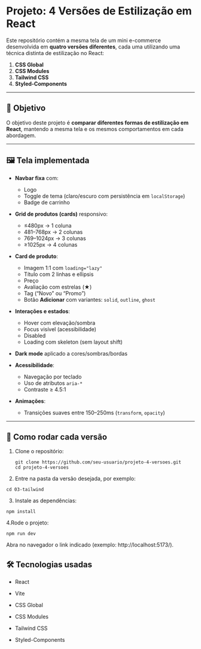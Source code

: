 # Projeto: 4 Versões de Estilização em React

Este repositório contém a mesma tela de um mini e-commerce desenvolvida em **quatro versões diferentes**, cada uma utilizando uma técnica distinta de estilização no React:

1. **CSS Global**  
2. **CSS Modules**  
3. **Tailwind CSS**  
4. **Styled-Components**

---

## 🎯 Objetivo

O objetivo deste projeto é **comparar diferentes formas de estilização em React**, mantendo a mesma tela e os mesmos comportamentos em cada abordagem.

---

## 🖼️ Tela implementada

- **Navbar fixa** com:
  - Logo  
  - Toggle de tema (claro/escuro com persistência em `localStorage`)  
  - Badge de carrinho  

- **Grid de produtos (cards)** responsivo:  
  - ≤480px → 1 coluna  
  - 481–768px → 2 colunas  
  - 769–1024px → 3 colunas  
  - ≥1025px → 4 colunas  

- **Card de produto**:  
  - Imagem 1:1 com `loading="lazy"`  
  - Título com 2 linhas e ellipsis  
  - Preço  
  - Avaliação com estrelas (★)  
  - Tag (“Novo” ou “Promo”)  
  - Botão **Adicionar** com variantes: `solid`, `outline`, `ghost`  

- **Interações e estados**:  
  - Hover com elevação/sombra  
  - Focus visível (acessibilidade)  
  - Disabled  
  - Loading com skeleton (sem layout shift)  

- **Dark mode** aplicado a cores/sombras/bordas  

- **Acessibilidade**:  
  - Navegação por teclado  
  - Uso de atributos `aria-*`  
  - Contraste ≥ 4.5:1  

- **Animações**:  
  - Transições suaves entre 150–250ms (`transform`, `opacity`)  

---

## 🚀 Como rodar cada versão

1. Clone o repositório:
   ```
   git clone https://github.com/seu-usuario/projeto-4-versoes.git
   cd projeto-4-versoes
   ```

2. Entre na pasta da versão desejada, por exemplo:
```
cd 03-tailwind
```

3. Instale as dependências:
```
npm install
```
4.Rode o projeto:
```
npm run dev
```
Abra no navegador o link indicado (exemplo: http://localhost:5173/).

## 🛠️ Tecnologias usadas

- React

- Vite

- CSS Global

- CSS Modules

- Tailwind CSS

- Styled-Components
